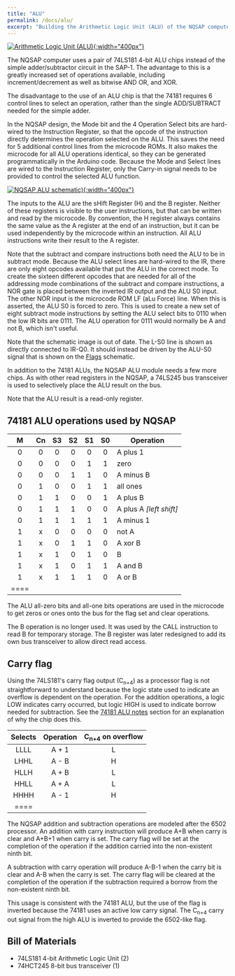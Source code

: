 ```yaml
---
title: "ALU"
permalink: /docs/alu/
excerpt: "Building the Arithmetic Logic Unit (ALU) of the NQSAP computer"
---
```


[![Arithmetic Logic Unit (ALU)](../../assets/images/alu-1.jpg "ALU"){:width="400px"}](../../assets/images/alu-1.jpg)

The NQSAP computer uses a pair of 74LS181 4-bit ALU chips instead of the simple
adder/subtractor circuit in the SAP-1.  The advantage to this is a greatly increased set
of operations available, including increment/decrement as well as bitwise AND OR, and XOR.

The disadvantage to the use of an ALU chip is that the 74181 requires 6 control lines to
select an operation, rather than the single ADD/SUBTRACT needed for the simple adder.

In the NQSAP design, the Mode bit and the 4 Operation Select bits are hard-wired to the
Instruction Register, so that the opcode of the instruction directly determines the
operation selected on the ALU.  This saves the need for 5 additional control lines from
the microcode ROMs.  It also makes the microcode for all ALU operations identical, so they
can be generated programmatically in the Arduino code.  Because the Mode and Select lines
are wired to the Instruction Register, only the Carry-in signal needs to be provided to
control the selected ALU function.

[![NQSAP ALU schematic)](../../assets/images/alu-schematic.png "ALU schematic"){:width="400px"}](../../assets/images/alu-schematic.png)

The inputs to the ALU are the sHift Register (H) and the B register.  Neither of these
registers is visible to the user instructions, but that can be written and read by the
microcode.  By convention, the H register always contains the same value as the A register
at the end of an instruction, but it can be used independently by the microcode within
an instruction.  All ALU instructions write their result to the A register.

Note that the subtract and compare instructions both need the ALU to be in subtract mode.
Because the ALU select lines are hard-wired to the IR, there are only eight opcodes
available that put the ALU in the correct mode.  To create the sixteen different opcodes
that are needed for all of the addressing mode combinations of the subtract and compare
instructions, a NOR gate is placed between the inverted IR output and the ALU S0 input.
The other NOR input is the microcode ROM LF (aLu Force) line.  When this is asserted,
the ALU S0 is forced to zero.  This is used to create a new set of eight subtract mode
instructions by setting the ALU select bits to 0110 when the low IR bits are 0111.  The
ALU operation for 0111 would normally be A and not B, which isn't useful.

Note that the schematic image is out of date.  The L-S0 line is shown as directly
connected to IR-Q0.  It should instead be driven by the ALU-S0 signal that is shown on the
[Flags](../flags/) schematic.

In addition to the 74181 ALUs, the NQSAP ALU module needs a few more chips.  As with other
read registers in the NQSAP, a 74LS245 bus transceiver is used to selectively place the
ALU result on the bus.  

Note that the ALU result is a read-only register.

## 74181 ALU operations used by NQSAP

|M | Cn| S3| S2| S1| S0|Operation|
|:---:|:---:|:---:|:---:|:---:|:---:|---|
|0 | 0 | 0 | 0 | 0 | 0 | A plus 1
|0 | 0 | 0 | 0 | 1 | 1 | zero
|0 | 0 | 0 | 1 | 1 | 0 | A minus B
|0 | 1 | 0 | 0 | 1 | 1 | all ones
|0 | 1 | 1 | 0 | 0 | 1 | A plus B
|0 | 1 | 1 | 1 | 0 | 0 | A plus A _[left shift]_
|0 | 1 | 1 | 1 | 1 | 1 | A minus 1
|1 | x | 0 | 0 | 0 | 0 | not A
|1 | x | 0 | 1 | 1 | 0 | A xor B
|1 | x | 1 | 0 | 1 | 0 | B
|1 | x | 1 | 0 | 1 | 1 | A and B
|1 | x | 1 | 1 | 1 | 0 | A or B
|====

The ALU all-zero bits and all-one bits operations are used in the microcode to get zeros
or ones onto the bus for the flag set and clear operations.

The B operation is no longer used.  It was used by the CALL instruction to read B for
temporary storage.  The B register was later redesigned to add its own bus transceiver to
allow direct read access.

## Carry flag

Using the 74LS181's carry flag output (C<sub>n+4</sub>) as a processor flag is not
straightforward to understand because the logic state used to indicate an overflow is
dependent on the operation.  For the addition operations, a logic LOW indicates carry
occurred, but logic HIGH is used to indicate borrow needed for subtraction.  See the
[74181 ALU notes](../74181-alu-notes/) section for an explanation of why the chip does
this.

|Selects|Operation|C<sub>n+4</sub> on overflow|
|:---:  |:---:    |:---:|
| LLLL  | A + 1   |  L  |
| LHHL  | A - B   |  H  |
| HLLH  | A + B   |  L  |
| HHLL  | A + A   |  L  |
| HHHH  | A - 1   |  H  |
|====

The NQSAP addition and subtraction operations are modeled after the 6502 processor.  An
addition with carry instruction will produce A+B when carry is clear and A+B+1 when carry
is set.  The carry flag will be set at the completion of the operation if the addition
carried into the non-existent ninth bit.

A subtraction with carry operation will produce A-B-1 when the carry bit is clear and A-B
when the carry is set.  The carry flag will be cleared at the completion of the operation
if the subtraction required a borrow from the non-existent ninth bit.

This usage is consistent with the 74181 ALU, but the use of the flag is inverted because
the 74181 uses an active low carry signal.  The C<sub>n+4</sub> carry out signal from the
high ALU is inverted to provide the 6502-like flag.

## Bill of Materials

* 74LS181 4-bit Arithmetic Logic Unit (2)
* 74HCT245 8-bit bus transceiver (1)
